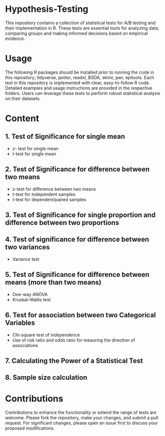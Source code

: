 # Hypothesis-Testing
This repository contains a collection of statistical tests for A/B testing and their implementation in R. These tests are essential tools for analyzing data, comparing groups and making informed decisions based on empirical evidence.

# Usage
The following R packages should be installed prior to running the code in this repository; tidyverse, janitor, readxl, BSDA, skimr, pwr, epitools. Each test in this repository is implemented with clear, easy-to-follow R code. Detailed examples and usage instructions are provided in the respective folders. Users can leverage these tests to perform robust statistical analysis on their datasets.

# Content
## 1. Test of Significance for single mean
* z- test for single mean
* t-test for single mean

## 2. Test of Significance for difference between two means
* z-test for difference between two means
* t-test for independent samples
* t-test for dependent/paired samples

## 3. Test of Significance for single proportion and difference between two proportions

## 4. Test of significance for difference between two variances
* Variance test

## 5. Test of Significance for difference between means (more than two means)
* One-way ANOVA
* Kruskal–Wallis test

## 6. Test for association between two Categorical Variables
* Chi-square test of independence
 * Use of risk ratio and odds ratio for meauring the direction of associations

## 7. Calculating the Power of a Statistical Test
## 8. Sample size calculation

# Contributions
Contributions to enhance the functionality or extend the range of tests are welcome. Please fork the repository, make your changes, and submit a pull request. For significant changes, please open an issue first to discuss your proposed modifications.
